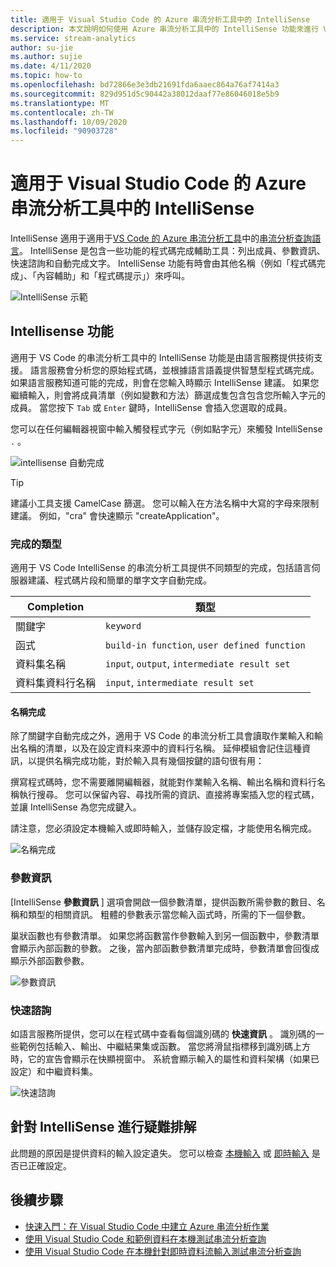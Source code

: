 ```yaml
---
title: 適用于 Visual Studio Code 的 Azure 串流分析工具中的 IntelliSense
description: 本文說明如何使用 Azure 串流分析工具中的 IntelliSense 功能來進行 Visual Studio Code。
ms.service: stream-analytics
author: su-jie
ms.author: sujie
ms.date: 4/11/2020
ms.topic: how-to
ms.openlocfilehash: bd72866e3e3db21691fda6aaec864a76af7414a3
ms.sourcegitcommit: 829d951d5c90442a38012daaf77e86046018e5b9
ms.translationtype: MT
ms.contentlocale: zh-TW
ms.lasthandoff: 10/09/2020
ms.locfileid: "90903728"
---
```

# <a name="intellisense-in-azure-stream-analytics-tools-for-visual-studio-code"></a>適用于 Visual Studio Code 的 Azure 串流分析工具中的 IntelliSense

IntelliSense 適用于適用于[VS Code 的 Azure 串流分析工具](https://marketplace.visualstudio.com/items?itemName=ms-bigdatatools.vscode-asa&ssr=false#overview)中的[串流分析查詢語言](https://docs.microsoft.com/stream-analytics-query/stream-analytics-query-language-reference?toc=https%3A%2F%2Fdocs.microsoft.com%2Fazure%2Fstream-analytics%2Ftoc.json&bc=https%3A%2F%2Fdocs.microsoft.com%2Fazure%2Fbread%2Ftoc.json)。 IntelliSense 是包含一些功能的程式碼完成輔助工具：列出成員、參數資訊、快速諮詢和自動完成文字。 IntelliSense 功能有時會由其他名稱（例如「程式碼完成」、「內容輔助」和「程式碼提示」）來呼叫。

![IntelliSense 示範](./media/vs-code-intellisense/intellisense.gif)

## <a name="intellisense-features"></a>Intellisense 功能

適用于 VS Code 的串流分析工具中的 IntelliSense 功能是由語言服務提供技術支援。 語言服務會分析您的原始程式碼，並根據語言語義提供智慧型程式碼完成。 如果語言服務知道可能的完成，則會在您輸入時顯示 IntelliSense 建議。 如果您繼續輸入，則會將成員清單（例如變數和方法）篩選成隻包含包含您所輸入字元的成員。 當您按下 `Tab` 或 `Enter` 鍵時，IntelliSense 會插入您選取的成員。

您可以在任何編輯器視窗中輸入觸發程式字元（例如點字元）來觸發 IntelliSense `.` 。

![intellisense 自動完成](./media/vs-code-intellisense/auto-completion.gif)

> [!TIP]
> 建議小工具支援 CamelCase 篩選。 您可以輸入在方法名稱中大寫的字母來限制建議。 例如，"cra" 會快速顯示 "createApplication"。

### <a name="types-of-completions"></a>完成的類型

適用于 VS Code IntelliSense 的串流分析工具提供不同類型的完成，包括語言伺服器建議、程式碼片段和簡單的單字文字自動完成。

|Completion     |  類型       |
| ----- | ------- |
| 關鍵字 | `keyword`
| 函式 | `build-in function`, `user defined function`  |
| 資料集名稱| `input`, `output`, `intermediate result set`|
| 資料集資料行名稱|`input`, `intermediate result set`|

#### <a name="name-completion"></a>名稱完成

除了關鍵字自動完成之外，適用于 VS Code 的串流分析工具會讀取作業輸入和輸出名稱的清單，以及在設定資料來源中的資料行名稱。 延伸模組會記住這種資訊，以提供名稱完成功能，對於輸入具有幾個按鍵的語句很有用：

撰寫程式碼時，您不需要離開編輯器，就能對作業輸入名稱、輸出名稱和資料行名稱執行搜尋。 您可以保留內容、尋找所需的資訊、直接將專案插入您的程式碼，並讓 IntelliSense 為您完成鍵入。

請注意，您必須設定本機輸入或即時輸入，並儲存設定檔，才能使用名稱完成。

![名稱完成](./media/vs-code-intellisense/name-completion.gif)

### <a name="parameter-info"></a>參數資訊

[IntelliSense **參數資訊** ] 選項會開啟一個參數清單，提供函數所需參數的數目、名稱和類型的相關資訊。 粗體的參數表示當您輸入函式時，所需的下一個參數。

巢狀函數也有參數清單。 如果您將函數當作參數輸入到另一個函數中，參數清單會顯示內部函數的參數。 之後，當內部函數參數清單完成時，參數清單會回復成顯示外部函數參數。

![參數資訊](./media/vs-code-intellisense/parameter-info.gif)

### <a name="quick-info"></a>快速諮詢

如語言服務所提供，您可以在程式碼中查看每個識別碼的 **快速資訊** 。 識別碼的一些範例包括輸入、輸出、中繼結果集或函數。 當您將滑鼠指標移到識別碼上方時，它的宣告會顯示在快顯視窗中。 系統會顯示輸入的屬性和資料架構（如果已設定）和中繼資料集。

![快速諮詢](./media/vs-code-intellisense/quick-info.gif)

## <a name="troubleshoot-intellisense"></a>針對 IntelliSense 進行疑難排解

此問題的原因是提供資料的輸入設定遺失。 您可以檢查 [本機輸入](visual-studio-code-local-run.md#define-a-local-input) 或 [即時輸入](visual-studio-code-local-run-live-input.md#define-a-live-stream-input) 是否已正確設定。

## <a name="next-steps"></a>後續步驟

* [快速入門：在 Visual Studio Code 中建立 Azure 串流分析作業](quick-create-visual-studio-code.md)
* [使用 Visual Studio Code 和範例資料在本機測試串流分析查詢](visual-studio-code-local-run.md)
* [使用 Visual Studio Code 在本機針對即時資料流輸入測試串流分析查詢](visual-studio-code-local-run-live-input.md)

